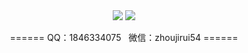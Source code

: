 <div align="center">
  <img src="https://s2.loli.net/2022/01/10/6JUl9Nga7MyRYok.gif">
  <img src="https://s2.loli.net/2022/01/18/XSWY6ti9u2GVHaL.png">
  <p>======  QQ：1846334075&nbsp;&nbsp;&nbsp;微信：zhoujirui54  ======</p>
</div>
